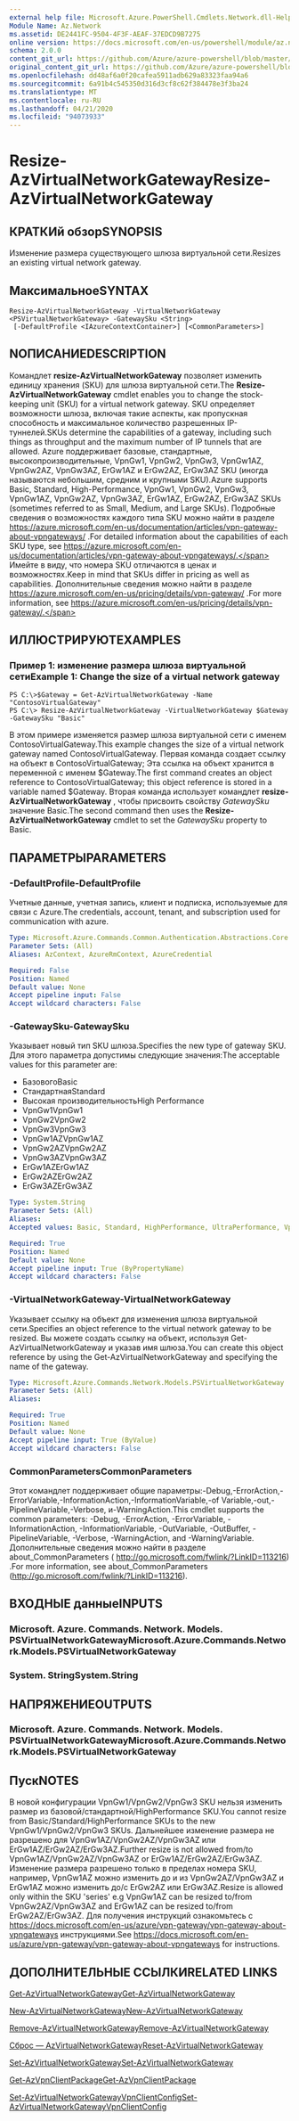 ```yaml
---
external help file: Microsoft.Azure.PowerShell.Cmdlets.Network.dll-Help.xml
Module Name: Az.Network
ms.assetid: DE2441FC-9504-4F3F-AEAF-37EDCD9B7275
online version: https://docs.microsoft.com/en-us/powershell/module/az.network/resize-azvirtualnetworkgateway
schema: 2.0.0
content_git_url: https://github.com/Azure/azure-powershell/blob/master/src/Network/Network/help/Resize-AzVirtualNetworkGateway.md
original_content_git_url: https://github.com/Azure/azure-powershell/blob/master/src/Network/Network/help/Resize-AzVirtualNetworkGateway.md
ms.openlocfilehash: dd48af6a0f20cafea5911adb629a83323faa94a6
ms.sourcegitcommit: 6a91b4c545350d316d3cf8c62f384478e3f3ba24
ms.translationtype: MT
ms.contentlocale: ru-RU
ms.lasthandoff: 04/21/2020
ms.locfileid: "94073933"
---
```

# <span data-ttu-id="8e60c-101">Resize-AzVirtualNetworkGateway</span><span class="sxs-lookup"><span data-stu-id="8e60c-101">Resize-AzVirtualNetworkGateway</span></span>

## <span data-ttu-id="8e60c-102">КРАТКИй обзор</span><span class="sxs-lookup"><span data-stu-id="8e60c-102">SYNOPSIS</span></span>
<span data-ttu-id="8e60c-103">Изменение размера существующего шлюза виртуальной сети.</span><span class="sxs-lookup"><span data-stu-id="8e60c-103">Resizes an existing virtual network gateway.</span></span>

## <span data-ttu-id="8e60c-104">Максимальное</span><span class="sxs-lookup"><span data-stu-id="8e60c-104">SYNTAX</span></span>

```
Resize-AzVirtualNetworkGateway -VirtualNetworkGateway <PSVirtualNetworkGateway> -GatewaySku <String>
 [-DefaultProfile <IAzureContextContainer>] [<CommonParameters>]
```

## <span data-ttu-id="8e60c-105">NОПИСАНИЕ</span><span class="sxs-lookup"><span data-stu-id="8e60c-105">DESCRIPTION</span></span>
<span data-ttu-id="8e60c-106">Командлет **resize-AzVirtualNetworkGateway** позволяет изменить единицу хранения (SKU) для шлюза виртуальной сети.</span><span class="sxs-lookup"><span data-stu-id="8e60c-106">The **Resize-AzVirtualNetworkGateway** cmdlet enables you to change the stock-keeping unit (SKU) for a virtual network gateway.</span></span>
<span data-ttu-id="8e60c-107">SKU определяет возможности шлюза, включая такие аспекты, как пропускная способность и максимальное количество разрешенных IP-туннелей.</span><span class="sxs-lookup"><span data-stu-id="8e60c-107">SKUs determine the capabilities of a gateway, including such things as throughput and the maximum number of IP tunnels that are allowed.</span></span>
<span data-ttu-id="8e60c-108">Azure поддерживает базовые, стандартные, высокопроизводительные, VpnGw1, VpnGw2, VpnGw3, VpnGw1AZ, VpnGw2AZ, VpnGw3AZ, ErGw1AZ и ErGw2AZ, ErGw3AZ SKU (иногда называются небольшим, средним и крупными SKU).</span><span class="sxs-lookup"><span data-stu-id="8e60c-108">Azure supports Basic, Standard, High-Performance, VpnGw1, VpnGw2, VpnGw3, VpnGw1AZ, VpnGw2AZ, VpnGw3AZ, ErGw1AZ, ErGw2AZ, ErGw3AZ SKUs (sometimes referred to as Small, Medium, and Large SKUs).</span></span>
<span data-ttu-id="8e60c-109">Подробные сведения о возможностях каждого типа SKU можно найти в разделе https://azure.microsoft.com/en-us/documentation/articles/vpn-gateway-about-vpngateways/ .</span><span class="sxs-lookup"><span data-stu-id="8e60c-109">For detailed information about the capabilities of each SKU type, see https://azure.microsoft.com/en-us/documentation/articles/vpn-gateway-about-vpngateways/.</span></span>
<span data-ttu-id="8e60c-110">Имейте в виду, что номера SKU отличаются в ценах и возможностях.</span><span class="sxs-lookup"><span data-stu-id="8e60c-110">Keep in mind that SKUs differ in pricing as well as capabilities.</span></span>
<span data-ttu-id="8e60c-111">Дополнительные сведения можно найти в разделе https://azure.microsoft.com/en-us/pricing/details/vpn-gateway/ .</span><span class="sxs-lookup"><span data-stu-id="8e60c-111">For more information, see https://azure.microsoft.com/en-us/pricing/details/vpn-gateway/.</span></span>

## <span data-ttu-id="8e60c-112">ИЛЛЮСТРИРУЮТ</span><span class="sxs-lookup"><span data-stu-id="8e60c-112">EXAMPLES</span></span>

### <span data-ttu-id="8e60c-113">Пример 1: изменение размера шлюза виртуальной сети</span><span class="sxs-lookup"><span data-stu-id="8e60c-113">Example 1: Change the size of a virtual network gateway</span></span>
```
PS C:\>$Gateway = Get-AzVirtualNetworkGateway -Name "ContosoVirtualGateway"
PS C:\> Resize-AzVirtualNetworkGateway -VirtualNetworkGateway $Gateway -GatewaySku "Basic"
```

<span data-ttu-id="8e60c-114">В этом примере изменяется размер шлюза виртуальной сети с именем ContosoVirtualGateway.</span><span class="sxs-lookup"><span data-stu-id="8e60c-114">This example changes the size of a virtual network gateway named ContosoVirtualGateway.</span></span>
<span data-ttu-id="8e60c-115">Первая команда создает ссылку на объект в ContosoVirtualGateway; Эта ссылка на объект хранится в переменной с именем $Gateway.</span><span class="sxs-lookup"><span data-stu-id="8e60c-115">The first command creates an object reference to ContosoVirtualGateway; this object reference is stored in a variable named $Gateway.</span></span>
<span data-ttu-id="8e60c-116">Вторая команда использует командлет **resize-AzVirtualNetworkGateway** , чтобы присвоить свойству *GatewaySku* значение Basic.</span><span class="sxs-lookup"><span data-stu-id="8e60c-116">The second command then uses the **Resize-AzVirtualNetworkGateway** cmdlet to set the *GatewaySku* property to Basic.</span></span>

## <span data-ttu-id="8e60c-117">ПАРАМЕТРЫ</span><span class="sxs-lookup"><span data-stu-id="8e60c-117">PARAMETERS</span></span>

### <span data-ttu-id="8e60c-118">-DefaultProfile</span><span class="sxs-lookup"><span data-stu-id="8e60c-118">-DefaultProfile</span></span>
<span data-ttu-id="8e60c-119">Учетные данные, учетная запись, клиент и подписка, используемые для связи с Azure.</span><span class="sxs-lookup"><span data-stu-id="8e60c-119">The credentials, account, tenant, and subscription used for communication with azure.</span></span>

```yaml
Type: Microsoft.Azure.Commands.Common.Authentication.Abstractions.Core.IAzureContextContainer
Parameter Sets: (All)
Aliases: AzContext, AzureRmContext, AzureCredential

Required: False
Position: Named
Default value: None
Accept pipeline input: False
Accept wildcard characters: False
```

### <span data-ttu-id="8e60c-120">-GatewaySku</span><span class="sxs-lookup"><span data-stu-id="8e60c-120">-GatewaySku</span></span>
<span data-ttu-id="8e60c-121">Указывает новый тип SKU шлюза.</span><span class="sxs-lookup"><span data-stu-id="8e60c-121">Specifies the new type of gateway SKU.</span></span>
<span data-ttu-id="8e60c-122">Для этого параметра допустимы следующие значения:</span><span class="sxs-lookup"><span data-stu-id="8e60c-122">The acceptable values for this parameter are:</span></span>
- <span data-ttu-id="8e60c-123">Базового</span><span class="sxs-lookup"><span data-stu-id="8e60c-123">Basic</span></span>
- <span data-ttu-id="8e60c-124">Стандартная</span><span class="sxs-lookup"><span data-stu-id="8e60c-124">Standard</span></span>
- <span data-ttu-id="8e60c-125">Высокая производительность</span><span class="sxs-lookup"><span data-stu-id="8e60c-125">High Performance</span></span>
- <span data-ttu-id="8e60c-126">VpnGw1</span><span class="sxs-lookup"><span data-stu-id="8e60c-126">VpnGw1</span></span>
- <span data-ttu-id="8e60c-127">VpnGw2</span><span class="sxs-lookup"><span data-stu-id="8e60c-127">VpnGw2</span></span>
- <span data-ttu-id="8e60c-128">VpnGw3</span><span class="sxs-lookup"><span data-stu-id="8e60c-128">VpnGw3</span></span>
- <span data-ttu-id="8e60c-129">VpnGw1AZ</span><span class="sxs-lookup"><span data-stu-id="8e60c-129">VpnGw1AZ</span></span> 
- <span data-ttu-id="8e60c-130">VpnGw2AZ</span><span class="sxs-lookup"><span data-stu-id="8e60c-130">VpnGw2AZ</span></span> 
- <span data-ttu-id="8e60c-131">VpnGw3AZ</span><span class="sxs-lookup"><span data-stu-id="8e60c-131">VpnGw3AZ</span></span> 
- <span data-ttu-id="8e60c-132">ErGw1AZ</span><span class="sxs-lookup"><span data-stu-id="8e60c-132">ErGw1AZ</span></span> 
- <span data-ttu-id="8e60c-133">ErGw2AZ</span><span class="sxs-lookup"><span data-stu-id="8e60c-133">ErGw2AZ</span></span> 
- <span data-ttu-id="8e60c-134">ErGw3AZ</span><span class="sxs-lookup"><span data-stu-id="8e60c-134">ErGw3AZ</span></span> 

```yaml
Type: System.String
Parameter Sets: (All)
Aliases:
Accepted values: Basic, Standard, HighPerformance, UltraPerformance, VpnGw1, VpnGw2, VpnGw3, VpnGw1AZ, VpnGw2AZ, VpnGw3AZ, ErGw1AZ, ErGw2AZ, ErGw3AZ

Required: True
Position: Named
Default value: None
Accept pipeline input: True (ByPropertyName)
Accept wildcard characters: False
```

### <span data-ttu-id="8e60c-135">-VirtualNetworkGateway</span><span class="sxs-lookup"><span data-stu-id="8e60c-135">-VirtualNetworkGateway</span></span>
<span data-ttu-id="8e60c-136">Указывает ссылку на объект для изменения шлюза виртуальной сети.</span><span class="sxs-lookup"><span data-stu-id="8e60c-136">Specifies an object reference to the virtual network gateway to be resized.</span></span>
<span data-ttu-id="8e60c-137">Вы можете создать ссылку на объект, используя Get-AzVirtualNetworkGateway и указав имя шлюза.</span><span class="sxs-lookup"><span data-stu-id="8e60c-137">You can create this object reference by using the Get-AzVirtualNetworkGateway and specifying the name of the gateway.</span></span>

```yaml
Type: Microsoft.Azure.Commands.Network.Models.PSVirtualNetworkGateway
Parameter Sets: (All)
Aliases:

Required: True
Position: Named
Default value: None
Accept pipeline input: True (ByValue)
Accept wildcard characters: False
```

### <span data-ttu-id="8e60c-138">CommonParameters</span><span class="sxs-lookup"><span data-stu-id="8e60c-138">CommonParameters</span></span>
<span data-ttu-id="8e60c-139">Этот командлет поддерживает общие параметры:-Debug,-ErrorAction,-ErrorVariable,-InformationAction,-InformationVariable,-of Variable,-out,-PipelineVariable,-Verbose, и-WarningAction.</span><span class="sxs-lookup"><span data-stu-id="8e60c-139">This cmdlet supports the common parameters: -Debug, -ErrorAction, -ErrorVariable, -InformationAction, -InformationVariable, -OutVariable, -OutBuffer, -PipelineVariable, -Verbose, -WarningAction, and -WarningVariable.</span></span> <span data-ttu-id="8e60c-140">Дополнительные сведения можно найти в разделе about_CommonParameters ( http://go.microsoft.com/fwlink/?LinkID=113216) .</span><span class="sxs-lookup"><span data-stu-id="8e60c-140">For more information, see about_CommonParameters (http://go.microsoft.com/fwlink/?LinkID=113216).</span></span>

## <span data-ttu-id="8e60c-141">ВХОДНЫЕ данные</span><span class="sxs-lookup"><span data-stu-id="8e60c-141">INPUTS</span></span>

### <span data-ttu-id="8e60c-142">Microsoft. Azure. Commands. Network. Models. PSVirtualNetworkGateway</span><span class="sxs-lookup"><span data-stu-id="8e60c-142">Microsoft.Azure.Commands.Network.Models.PSVirtualNetworkGateway</span></span>

### <span data-ttu-id="8e60c-143">System. String</span><span class="sxs-lookup"><span data-stu-id="8e60c-143">System.String</span></span>

## <span data-ttu-id="8e60c-144">НАПРЯЖЕНИЕ</span><span class="sxs-lookup"><span data-stu-id="8e60c-144">OUTPUTS</span></span>

### <span data-ttu-id="8e60c-145">Microsoft. Azure. Commands. Network. Models. PSVirtualNetworkGateway</span><span class="sxs-lookup"><span data-stu-id="8e60c-145">Microsoft.Azure.Commands.Network.Models.PSVirtualNetworkGateway</span></span>

## <span data-ttu-id="8e60c-146">Пуск</span><span class="sxs-lookup"><span data-stu-id="8e60c-146">NOTES</span></span>
<span data-ttu-id="8e60c-147">В новой конфигурации VpnGw1/VpnGw2/VpnGw3 SKU нельзя изменить размер из базовой/стандартной/HighPerformance SKU.</span><span class="sxs-lookup"><span data-stu-id="8e60c-147">You cannot resize from Basic/Standard/HighPerformance SKUs to the new VpnGw1/VpnGw2/VpnGw3 SKUs.</span></span> <span data-ttu-id="8e60c-148">Дальнейшее изменение размера не разрешено для VpnGw1AZ/VpnGw2AZ/VpnGw3AZ или ErGw1AZ/ErGw2AZ/ErGw3AZ.</span><span class="sxs-lookup"><span data-stu-id="8e60c-148">Further resize is not allowed from/to VpnGw1AZ/VpnGw2AZ/VpnGw3AZ or ErGw1AZ/ErGw2AZ/ErGw3AZ.</span></span> <span data-ttu-id="8e60c-149">Изменение размера разрешено только в пределах номера SKU, например, VpnGw1AZ можно изменить до и из VpnGw2AZ/VpnGw3AZ и ErGw1AZ можно изменить до/с ErGw2AZ или ErGw3AZ.</span><span class="sxs-lookup"><span data-stu-id="8e60c-149">Resize is allowed only within the SKU 'series' e.g VpnGw1AZ can be resized to/from VpnGw2AZ/VpnGw3AZ and ErGw1AZ can be resized to/from ErGw2AZ/ErGw3AZ.</span></span> <span data-ttu-id="8e60c-150">Для получения инструкций ознакомьтесь с https://docs.microsoft.com/en-us/azure/vpn-gateway/vpn-gateway-about-vpngateways инструкциями.</span><span class="sxs-lookup"><span data-stu-id="8e60c-150">See https://docs.microsoft.com/en-us/azure/vpn-gateway/vpn-gateway-about-vpngateways for instructions.</span></span>

## <span data-ttu-id="8e60c-151">ДОПОЛНИТЕЛЬНЫЕ ССЫЛКИ</span><span class="sxs-lookup"><span data-stu-id="8e60c-151">RELATED LINKS</span></span>

[<span data-ttu-id="8e60c-152">Get-AzVirtualNetworkGateway</span><span class="sxs-lookup"><span data-stu-id="8e60c-152">Get-AzVirtualNetworkGateway</span></span>](./Get-AzVirtualNetworkGateway.md)

[<span data-ttu-id="8e60c-153">New-AzVirtualNetworkGateway</span><span class="sxs-lookup"><span data-stu-id="8e60c-153">New-AzVirtualNetworkGateway</span></span>](./New-AzVirtualNetworkGateway.md)

[<span data-ttu-id="8e60c-154">Remove-AzVirtualNetworkGateway</span><span class="sxs-lookup"><span data-stu-id="8e60c-154">Remove-AzVirtualNetworkGateway</span></span>](./Remove-AzVirtualNetworkGateway.md)

[<span data-ttu-id="8e60c-155">Сброс — AzVirtualNetworkGateway</span><span class="sxs-lookup"><span data-stu-id="8e60c-155">Reset-AzVirtualNetworkGateway</span></span>](./Reset-AzVirtualNetworkGateway.md)

[<span data-ttu-id="8e60c-156">Set-AzVirtualNetworkGateway</span><span class="sxs-lookup"><span data-stu-id="8e60c-156">Set-AzVirtualNetworkGateway</span></span>](./Set-AzVirtualNetworkGateway.md)

[<span data-ttu-id="8e60c-157">Get-AzVpnClientPackage</span><span class="sxs-lookup"><span data-stu-id="8e60c-157">Get-AzVpnClientPackage</span></span>](./Get-AzVpnClientPackage.md)

[<span data-ttu-id="8e60c-158">Set-AzVirtualNetworkGatewayVpnClientConfig</span><span class="sxs-lookup"><span data-stu-id="8e60c-158">Set-AzVirtualNetworkGatewayVpnClientConfig</span></span>](./Set-AzVirtualNetworkGatewayVpnClientConfig.md)

